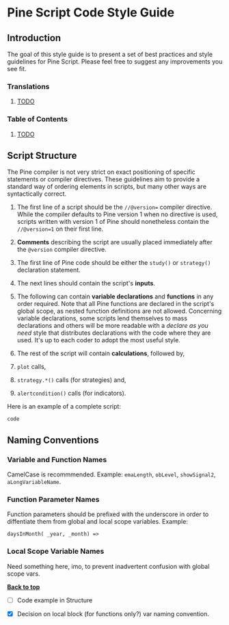 # Pine Script Code Style Guide

## Introduction

The goal of this style guide is to present a set of best practices and style guidelines for Pine Script.
Please feel free to suggest any improvements you see fit.

### Translations
1. [TODO](#)

### Table of Contents
1. [TODO](#)

## Script Structure

The Pine compiler is not very strict on exact positioning of specific statements or compiler directives. These guidelines aim to provide a standard way of ordering elements in scripts, but many other ways are syntactically correct.

1. The first line of a script should be the `//@version=` compiler directive. While the compiler defaults to Pine version 1 when no directive is used, scripts written with version 1 of Pine should nonetheless contain the `//@version=1` on their first line.

1. **Comments** describing the script are usually placed immediately after the `@version` compiler directive.

1. The first line of Pine code should be either the `study()` or `strategy()` declaration statement.

1. The next lines should contain the script's **inputs**.

1. The following can contain **variable declarations** and **functions** in any order required. Note that all Pine functions are declared in the script's global scope, as nested function definitions are not allowed. Concerning variable declarations, some scripts lend themselves to mass declarations and others will be more readable with a *declare as you need* style that distributes declarations with the code where they are used. It's up to each coder to adopt the most useful style.

1. The rest of the script will contain **calculations**, followed by,

1. `plot` calls,
1. `strategy.*()` calls (for strategies) and,
1. `alertcondition()` calls (for indicators).

Here is an example of a complete script:

```
code
```
## Naming Conventions

### Variable and Function Names

CamelCase is recommmended. Example: `emaLength`, `obLevel`, `showSignal2`, `aLongVariableName`.

### Function Parameter Names

Function parameters should be prefixed with the underscore in order to diffentiate them from global and local scope variables. Example:
```
daysInMonth( _year, _month) =>
```

### Local Scope Variable Names

Need something here, imo, to prevent inadvertent confusion with global scope vars. 

**[Back to top](#table-of-contents)**

- [ ] Code example in Structure
- [x] Decision on local block (for functions only?) var naming convention.


